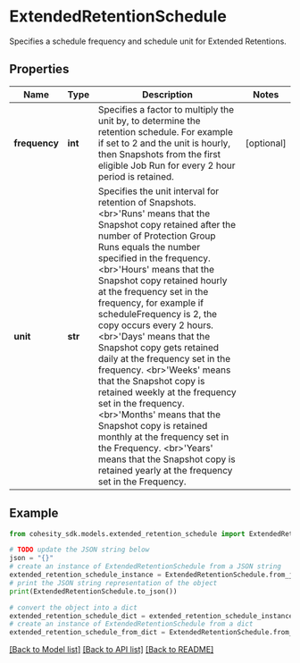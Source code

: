 # ExtendedRetentionSchedule

Specifies a schedule frequency and schedule unit for Extended Retentions.

## Properties

Name | Type | Description | Notes
------------ | ------------- | ------------- | -------------
**frequency** | **int** | Specifies a factor to multiply the unit by, to determine the retention schedule. For example if set to 2 and the unit is hourly, then Snapshots from the first eligible Job Run for every 2 hour period is retained. | [optional] 
**unit** | **str** | Specifies the unit interval for retention of Snapshots. &lt;br&gt;&#39;Runs&#39; means that the Snapshot copy retained after the number of Protection Group Runs equals the number specified in the frequency. &lt;br&gt;&#39;Hours&#39; means that the Snapshot copy retained hourly at the frequency set in the frequency, for example if scheduleFrequency is 2, the copy occurs every 2 hours. &lt;br&gt;&#39;Days&#39; means that the Snapshot copy gets retained daily at the frequency set in the frequency. &lt;br&gt;&#39;Weeks&#39; means that the Snapshot copy is retained weekly at the frequency set in the frequency. &lt;br&gt;&#39;Months&#39; means that the Snapshot copy is retained monthly at the frequency set in the Frequency. &lt;br&gt;&#39;Years&#39; means that the Snapshot copy is retained yearly at the frequency set in the Frequency. | 

## Example

```python
from cohesity_sdk.models.extended_retention_schedule import ExtendedRetentionSchedule

# TODO update the JSON string below
json = "{}"
# create an instance of ExtendedRetentionSchedule from a JSON string
extended_retention_schedule_instance = ExtendedRetentionSchedule.from_json(json)
# print the JSON string representation of the object
print(ExtendedRetentionSchedule.to_json())

# convert the object into a dict
extended_retention_schedule_dict = extended_retention_schedule_instance.to_dict()
# create an instance of ExtendedRetentionSchedule from a dict
extended_retention_schedule_from_dict = ExtendedRetentionSchedule.from_dict(extended_retention_schedule_dict)
```
[[Back to Model list]](../README.md#documentation-for-models) [[Back to API list]](../README.md#documentation-for-api-endpoints) [[Back to README]](../README.md)


